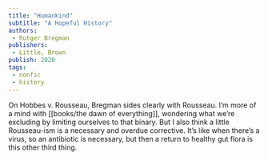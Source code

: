 ```yaml
---
title: "Humankind"
subtitle: "A Hopeful History"
authors:
 - Rutger Bregman
publishers: 
 - Little, Brown
publish: 2020
tags: 
 - nonfic
 - history
---
```


On Hobbes v. Rousseau, Bregman sides clearly with Rousseau. I’m more of a mind with [[books/the dawn of everything]], wondering what we’re excluding by limiting ourselves to that binary. But I also think a little Rousseau-ism is a necessary and overdue corrective. It’s like when there’s a virus, so an antibiotic is necessary, but then a return to healthy gut flora is this other third thing.
